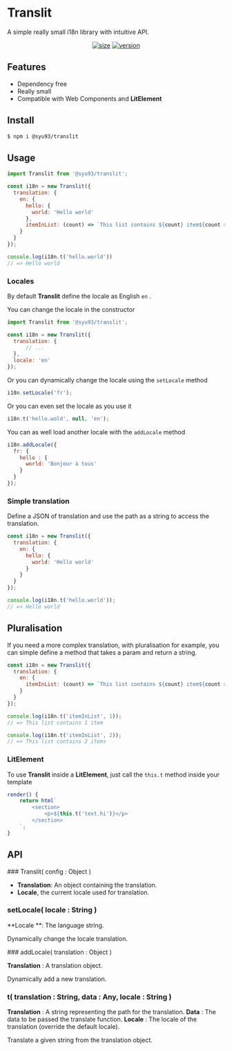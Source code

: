 # Translit
A simple really small i18n library with intuitive API.
<div align="center">
	<a href="https://bundlephobia.com/result?p=@syu93/translit"><img src="https://badgen.net/bundlephobia/minzip/@syu93/translit" alt="size"></a>
    <a href="https://www.npmjs.com/package/@syu93/translit"><img src="https://badgen.net/npm/v/@syu93/translit" alt="version"></a>
</div>

## Features

* Dependency free
* Really small
* Compatible with Web Components and **LitElement**



## Install

```bash
$ npm i @syu93/translit
```



## Usage

```javascript
import Translit from '@syu93/translit';

const i18n = new Translit({
  translation: {
    en: {
      hello: {
        world: 'Hello world'
      },
      itemInList: (count) => `This list contains ${count} item${count > 1 ? 's' : ''}.`
    }
  } 
});

console.log(i18n.t('hello.world'))
// => Hello world
```



### Locales

By default **Translit** define the locale as English `en` .

You can change the locale in the constructor

```javascript
import Translit from '@syu93/translit';

const i18n = new Translit({
  translation: {
      // ...
  },
  locale: 'en'
});
```

Or you can dynamically change the locale using the `setLocale` method

```javascript
i18n.setLocale('fr');
```

Or you can even set  the locale as you use it

```javascript
i18n.t('hello.wold', null, 'en');
```



You can as well load another locale with the `addLocale` method

```javascript
i18n.addLocale({
  fr: {
    hello : {
      world: 'Bonjour à tous'
    }
  }
});
```



### Simple translation

Define a JSON of translation and use the path as a string to access the translation.

```javascript
const i18n = new Translit({
  translation: {
    en: {
      hello: {
        world: 'Hello world'
      }
    }
  } 
});

console.log(i18n.t('hello.world'));
// => Hello world
```



## Pluralisation

If you need a more complex translation, with pluralisation for example, you can simple define a method that takes a param and return a string.

```javascript
const i18n = new Translit({
  translation: {
    en: {
      itemInList: (count) => `This list contains ${count} item${count > 1 ? 's' : ''}.`
    }
  } 
});

console.log(i18n.t('itemInList', 1));
// => This list contains 1 item

console.log(i18n.t('itemInList', 2));
// => This list contains 2 items
```



### LitElement

To use **Translit** inside a **LitElement**, just call the `this.t` method inside your template

```javascript
render() {
	return html`
        <section>
            <p>${this.t('text.hi')}</p>
        </section>
	`;
}
```



## API

### Translit( config : Object )

* **Translation**: An object containing the translation.
* **Locale**, the current locale used for translation.

### setLocale( locale : String )

**Locale **: The language string.

Dynamically change the locale translation.

### addLocale( translation : Object )

**Translation** :  A translation object.

Dynamically add a new translation.

### t( translation : String, data : Any, locale : String )

**Translation** : A string representing the path for the translation.
**Data** : The data to be passed the translate function.
**Locale** : The locale of the translation (override the default locale).

Translate a given string from the translation object.







